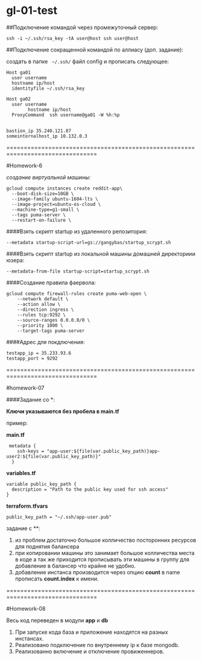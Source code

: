 # gl-01-test


##Подключение командой через промежуточный сервер:

```ssh -i ~/.ssh/rsa_key -tA user@host ssh user@host```

##Подключение сокращенной командой по аллиасу (доп. задание):

создать в папке
` ~/.ssh/`  файл config
и прописать следующее:

``` 
Host ga01
  user username
  hostname ip/host
  identityfile ~/.ssh/rsa_key
  
Host ga02
  user username
        hostname ip/host
  ProxyCommand  ssh username@ga01 -W %h:%p


bastion_ip 35.240.121.87
someinternalhost_ip 10.132.0.3

```

================================================================================


#Homework-6 

_создание виртуальной машины:_

```
gcloud compute instances create reddit-app\
  --boot-disk-size=10GB \
  --image-family ubuntu-1604-lts \
  --image-project=ubuntu-os-cloud \
  --machine-type=g1-small \
  --tags puma-server \
  --restart-on-failure \
```
  
####Взять скрипт startup из удаленного репозитория:

 ``` --metadata startup-script-url=gs://gangybas/startup_scrypt.sh ```
 
####Взять скрипт startup из локальной машины домашней директориии юзера:

```--metadata-from-file startup-script=startup_scrypt.sh ```


####Создание правила фаервола:

```
gcloud compute firewall-rules create puma-web-open \
    --network default \
    --action allow \
    --direction ingress \
    --rules tcp:9292 \
    --source-ranges 0.0.0.0/0 \
    --priority 1000 \
    --target-tags puma-server
```
####Адрес для покдлючения:

```   
testapp_ip = 35.233.93.6
testapp_port = 9292
```


================================================================================




#homework-07

####Задание со *:

__Ключи указываются без пробела в main.tf__

пример:

__main.tf__

```
 metadata {
    ssh-keys = "app-user:${file(var.public_key_path)}app-user2:${file(var.public_key_path)}"
  }
```

__variables.tf__

```
variable public_key_path {
  description = "Path to the public key used for ssh access"
}
```
__terraform.tfvars__

```
public_key_path = "~/.ssh/app-user.pub"
```

задание с **:

1. из проблем достаточно большое колличество посторонних ресурсов для поднятия балансера
2. при копировании машины это занимает большое колличества места в коде а так же приходится прописывать эти машины в группу для добавление в балансер что крайне не удобно.
3. добавление инстанса производится через опцию __count__ в name прописать __count.index__ к имени.





================================================================================


#Homework-08



Весь код переведен в модули __app__ и __db__
 

1. При запуске кода база и приложение находятся на разных инстансах. 
2. Реализовано подключение по внутреннему ip к базе mongodb. 
3. Реализованно включение и отключение провиженнеров.




